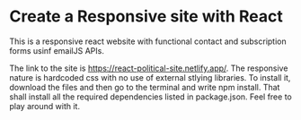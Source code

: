 # Create a Responsive site with React

This is a responsive react website with functional contact and subscription forms usinf emailJS APIs.

The link to the site is https://react-political-site.netlify.app/.
The responsive nature is hardcoded css with no use of external stlying libraries.
To install it, download the files and then go to the terminal and write npm install. That shall install all the required dependencies listed in package.json.
Feel free to play around with it.
